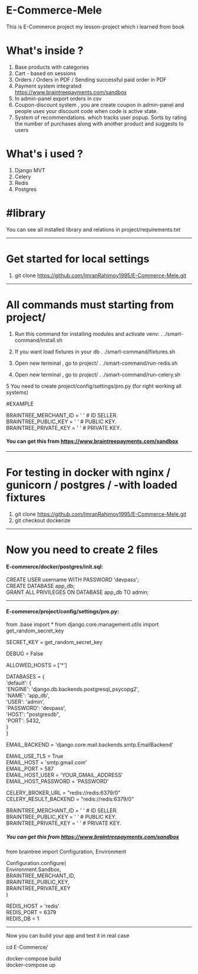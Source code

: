 # E-Commerce-Mele

This is E-Commerce project my lesson-project which i learned from  book 

# What's inside ?

1. Base products with categories
2. Cart - based on sessions
3. Orders / Orders in PDF / Sending successful paid order in PDF
4. Payment system integrated https://www.braintreepayments.com/sandbox
5. In admin-panel export orders in csv
6. Coupon-discount system , you are create coupon in admin-panel and people uses your discount code when code is active state.
7. System of recommendations. which tracks user popup. 
   Sorts by rating the number of purchases along with another product and suggests to users


# What's i used ?

1. Django MVT
2. Celery
3. Redis
4. Postgres

# #library
You can see all installed library and relations in project/requirements.txt

_________________________________________________________________________________
# Get started for local settings

1. git clone https://github.com/ImranRahimov1995/E-Commerce-Mele.git
_________________________________________________________________________________

# All commands must starting from project/

1. Run this command for installing modules and activate venv:
. ./smart-command/install.sh

2. If you want load fixtures in your db
. ./smart-command/fixtures.sh

3. Open new terminal , go to project/
. ./smart-command/run-redis.sh

4. Open new terminal , go to project/
. ./smart-command/run-celery.sh

5 You need to create project/config/settings/pro.py (for right working all systems)

#EXAMPLE 

BRAINTREE_MERCHANT_ID = ' '     # ID SELLER. \
BRAINTREE_PUBLIC_KEY = ' '      # PUBLIC KEY. \
BRAINTREE_PRIVATE_KEY = ' '     # PRIVATE KEY. 

#### You can get this from https://www.braintreepayments.com/sandbox

_________________________________________________________________________________
# For testing in docker with nginx / gunicorn / postgres / -with loaded fixtures


1. git clone https://github.com/ImranRahimov1995/E-Commerce-Mele.git
2. git checkout dockerize

_________________________________________________________________________________
# Now you need to create 2 files

#### E-commerce/docker/postgres/init.sql:


CREATE USER username WITH PASSWORD 'devpass'; \
CREATE DATABASE app_db; \
GRANT ALL PRIVILEGES ON DATABASE app_db TO admin;

________________________________________________________
#### E-commerce/project/config/settings/pro.py:


from .base import *
from django.core.management.utils import get_random_secret_key

SECRET_KEY = get_random_secret_key

DEBUG = False

ALLOWED_HOSTS = ['*']

DATABASES = { \
    'default': { \
        'ENGINE': 'django.db.backends.postgresql_psycopg2', \
        'NAME': 'app_db', \
        'USER': 'admin', \
        'PASSWORD': 'devpass', \
        'HOST': "postgresdb", \
        'PORT': 5432, \
    } \
} 

EMAIL_BACKEND = 'django.core.mail.backends.smtp.EmailBackend'


EMAIL_USE_TLS = True \
EMAIL_HOST = 'smtp.gmail.com' \
EMAIL_PORT = 587 \
EMAIL_HOST_USER = 'YOUR_GMAIL_ADDRESS' \
EMAIL_HOST_PASSWORD = 'PASSWORD'


CELERY_BROKER_URL = "redis://redis:6379/0" \
CELERY_RESULT_BACKEND = "redis://redis:6379/0" 


BRAINTREE_MERCHANT_ID = ' '     # ID SELLER. \
BRAINTREE_PUBLIC_KEY = ' '      # PUBLIC KEY. \
BRAINTREE_PRIVATE_KEY = ' '     # PRIVATE KEY. 

##### You can get this from https://www.braintreepayments.com/sandbox



from braintree import Configuration, Environment

Configuration.configure( \
        Environment.Sandbox, \
            BRAINTREE_MERCHANT_ID, \
            BRAINTREE_PUBLIC_KEY, \
            BRAINTREE_PRIVATE_KEY \
    ) 


REDIS_HOST = 'redis' \
REDIS_PORT = 6379 \
REDIS_DB = 1 

________________________________________________________
Now you can build your app and test it in real case

cd E-Commerce/

docker-compose build \
docker-compose up 
